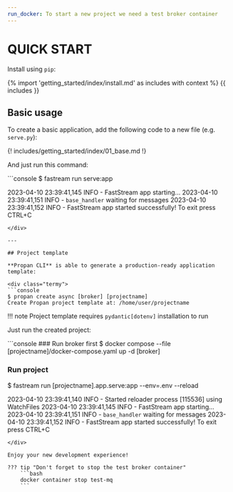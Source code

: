 ```yaml
---
run_docker: To start a new project we need a test broker container
---
```


# QUICK START

Install using `pip`:

{% import 'getting_started/index/install.md' as includes with context %}
{{ includes }}

## Basic usage

To create a basic application, add the following code to a new file (e.g. `serve.py`):

{! includes/getting_started/index/01_base.md !}

And just run this command:

<div class="termy">
```console
$ fastream run serve:app

2023-04-10 23:39:41,145 INFO     - FastStream app starting...
2023-04-10 23:39:41,151 INFO     - `base_handler` waiting for messages
2023-04-10 23:39:41,152 INFO     - FastStream app started successfully! To exit press CTRL+C
```
</div>

---

## Project template

**Propan CLI** is able to generate a production-ready application template:

<div class="termy">
```console
$ propan create async [broker] [projectname]
Create Propan project template at: /home/user/projectname
```
</div>

!!! note
    Project template requires `pydantic[dotenv]` installation to run

Just run the created project:

<div class="termy">
```console
### Run broker first
$ docker compose --file [projectname]/docker-compose.yaml up -d [broker]

### Run project
$ fastream run [projectname].app.serve:app --env=.env --reload

2023-04-10 23:39:41,140 INFO     - Started reloader process [115536] using WatchFiles
2023-04-10 23:39:41,145 INFO     - FastStream app starting...
2023-04-10 23:39:41,151 INFO     - `base_handler` waiting for messages
2023-04-10 23:39:41,152 INFO     - FastStream app started successfully! To exit press CTRL+C
```
</div>

Enjoy your new development experience!

??? tip "Don't forget to stop the test broker container"
    ```bash
    docker container stop test-mq
    ```
